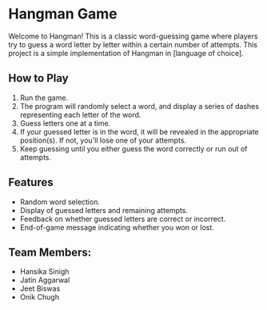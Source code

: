 # Hangman Game

Welcome to Hangman! This is a classic word-guessing game where players try to guess a word letter by letter within a certain number of attempts. This project is a simple implementation of Hangman in [language of choice].

## How to Play

1. Run the game.
2. The program will randomly select a word, and display a series of dashes representing each letter of the word.
3. Guess letters one at a time.
4. If your guessed letter is in the word, it will be revealed in the appropriate position(s). If not, you'll lose one of your attempts.
5. Keep guessing until you either guess the word correctly or run out of attempts.

## Features

- Random word selection.
- Display of guessed letters and remaining attempts.
- Feedback on whether guessed letters are correct or incorrect.
- End-of-game message indicating whether you won or lost.



## Team Members:

- Hansika Sinigh
- Jatin Aggarwal
- Jeet Biswas
- Onik Chugh 
